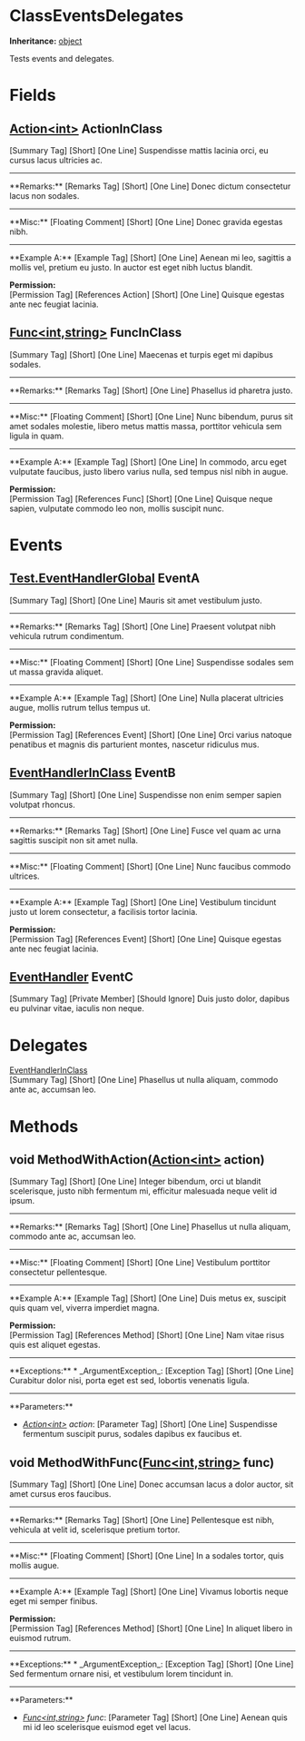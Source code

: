 # ClassEventsDelegates

**Inheritance:** [object](https://docs.microsoft.com/en-us/dotnet/api/system.object)  
  
Tests events and delegates.  
  

# Fields

## [Action&lt;int&gt;](https://docs.microsoft.com/en-us/dotnet/api/system.action-1) ActionInClass

[Summary Tag] [Short] [One Line] Suspendisse mattis lacinia orci, eu cursus lacus ultricies ac.  
  
<hr/>  
**Remarks:**  
[Remarks Tag] [Short] [One Line] Donec dictum consectetur lacus non sodales.  
  
<hr/>  
**Misc:**  
[Floating Comment] [Short] [One Line] Donec gravida egestas nibh.  
  
<hr/>  
**Example A:**  
[Example Tag] [Short] [One Line] Aenean mi leo, sagittis a mollis vel, pretium eu justo. In auctor est eget nibh luctus blandit.  
  
**Permission:**  
[Permission Tag] [References Action] [Short] [One Line] Quisque egestas ante nec feugiat lacinia.  
  

## [Func&lt;int,string&gt;](https://docs.microsoft.com/en-us/dotnet/api/system.func-2) FuncInClass

[Summary Tag] [Short] [One Line] Maecenas et turpis eget mi dapibus sodales.  
  
<hr/>  
**Remarks:**  
[Remarks Tag] [Short] [One Line] Phasellus id pharetra justo.  
  
<hr/>  
**Misc:**  
[Floating Comment] [Short] [One Line] Nunc bibendum, purus sit amet sodales molestie, libero metus mattis massa, porttitor vehicula sem ligula in quam.  
  
<hr/>  
**Example A:**  
[Example Tag] [Short] [One Line] In commodo, arcu eget vulputate faucibus, justo libero varius nulla, sed tempus nisl nibh in augue.  
  
**Permission:**  
[Permission Tag] [References Func] [Short] [One Line] Quisque neque sapien, vulputate commodo leo non, mollis suscipit nunc.  
  

# Events

## [Test.EventHandlerGlobal](Test.EventHandlerGlobal.md) EventA

[Summary Tag] [Short] [One Line] Mauris sit amet vestibulum justo.  
  
<hr/>  
**Remarks:**  
[Remarks Tag] [Short] [One Line] Praesent volutpat nibh vehicula rutrum condimentum.  
  
<hr/>  
**Misc:**  
[Floating Comment] [Short] [One Line] Suspendisse sodales sem ut massa gravida aliquet.  
  
<hr/>  
**Example A:**  
[Example Tag] [Short] [One Line] Nulla placerat ultricies augue, mollis rutrum tellus tempus ut.  
  
**Permission:**  
[Permission Tag] [References Event] [Short] [One Line] Orci varius natoque penatibus et magnis dis parturient montes, nascetur ridiculus mus.  
  

## [EventHandlerInClass](Test.ClassEventsDelegates.EventHandlerInClass.md) EventB

[Summary Tag] [Short] [One Line] Suspendisse non enim semper sapien volutpat rhoncus.  
  
<hr/>  
**Remarks:**  
[Remarks Tag] [Short] [One Line] Fusce vel quam ac urna sagittis suscipit non sit amet nulla.  
  
<hr/>  
**Misc:**  
[Floating Comment] [Short] [One Line] Nunc faucibus commodo ultrices.  
  
<hr/>  
**Example A:**  
[Example Tag] [Short] [One Line] Vestibulum tincidunt justo ut lorem consectetur, a facilisis tortor lacinia.  
  
**Permission:**  
[Permission Tag] [References Event] [Short] [One Line] Quisque egestas ante nec feugiat lacinia.  
  

## [EventHandler](https://docs.microsoft.com/en-us/dotnet/api/system.eventhandler) EventC

[Summary Tag] [Private Member] [Should Ignore] Duis justo dolor, dapibus eu pulvinar vitae, iaculis non neque.  
  

# Delegates

[EventHandlerInClass](Test.ClassEventsDelegates.EventHandlerInClass.md)  
[Summary Tag] [Short] [One Line] Phasellus ut nulla aliquam, commodo ante ac, accumsan leo.  
  

# Methods

## void MethodWithAction([Action&lt;int&gt;](https://docs.microsoft.com/en-us/dotnet/api/system.action-1) action)

[Summary Tag] [Short] [One Line] Integer bibendum, orci ut blandit scelerisque, justo nibh fermentum mi, efficitur malesuada neque velit id ipsum.  
  
<hr/>  
**Remarks:**  
[Remarks Tag] [Short] [One Line] Phasellus ut nulla aliquam, commodo ante ac, accumsan leo.  
  
<hr/>  
**Misc:**  
[Floating Comment] [Short] [One Line] Vestibulum porttitor consectetur pellentesque.  
  
<hr/>  
**Example A:**  
[Example Tag] [Short] [One Line] Duis metus ex, suscipit quis quam vel, viverra imperdiet magna.  
  
**Permission:**  
[Permission Tag] [References Method] [Short] [One Line] Nam vitae risus quis est aliquet egestas.  
  
<hr/>  
**Exceptions:**  
* _ArgumentException_: [Exception Tag] [Short] [One Line] Curabitur dolor nisi, porta eget est sed, lobortis venenatis ligula.  

  
<hr/>  
**Parameters:**

* _[Action&lt;int&gt;](https://docs.microsoft.com/en-us/dotnet/api/system.action-1) action_: [Parameter Tag] [Short] [One Line] Suspendisse fermentum suscipit purus, sodales dapibus ex faucibus et.  

  

## void MethodWithFunc([Func&lt;int,string&gt;](https://docs.microsoft.com/en-us/dotnet/api/system.func-2) func)

[Summary Tag] [Short] [One Line] Donec accumsan lacus a dolor auctor, sit amet cursus eros faucibus.  
  
<hr/>  
**Remarks:**  
[Remarks Tag] [Short] [One Line] Pellentesque est nibh, vehicula at velit id, scelerisque pretium tortor.  
  
<hr/>  
**Misc:**  
[Floating Comment] [Short] [One Line] In a sodales tortor, quis mollis augue.  
  
<hr/>  
**Example A:**  
[Example Tag] [Short] [One Line] Vivamus lobortis neque eget mi semper finibus.  
  
**Permission:**  
[Permission Tag] [References Method] [Short] [One Line] In aliquet libero in euismod rutrum.  
  
<hr/>  
**Exceptions:**  
* _ArgumentException_: [Exception Tag] [Short] [One Line] Sed fermentum ornare nisi, et vestibulum lorem tincidunt in.  

  
<hr/>  
**Parameters:**

* _[Func&lt;int,string&gt;](https://docs.microsoft.com/en-us/dotnet/api/system.func-2) func_: [Parameter Tag] [Short] [One Line] Aenean quis mi id leo scelerisque euismod eget vel lacus.  

  

